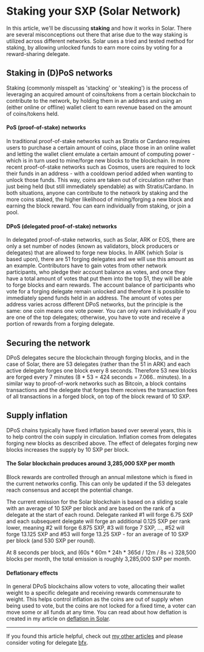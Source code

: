 # Staking your SXP (Solar Network)

In this article, we'll be discussing **staking** and how it works in Solar. There are several misconceptions out there that arise due to the way staking is utilized across different networks. Solar uses a tried and tested method for staking, by allowing unlocked funds to earn more coins by voting for a reward-sharing delegate.

## Staking in (D)PoS networks

Staking (commonly misspelt as 'stacking' or 'steaking') is the process of leveraging an acquired amount of coins/tokens from a certain blockchain to contribute to the network, by holding them in an address and using an (either online or offline) wallet client to earn revenue based on the amount of coins/tokens held. 

#### PoS (proof-of-stake) networks
In traditional proof-of-stake networks such as Stratis or Cardano requires users to purchase a certain amount of coins, place those in an online wallet and letting the wallet client emulate a certain amount of computing power - which is in turn used to mine/forge new blocks to the blockchain. In more recent proof-of-stake networks such as Cosmos, users are required to lock their funds in an address - with a cooldown period added when wanting to unlock those funds. This way, coins are taken out of circulation rather than just being held (but still immediately spendable) as with Stratis/Cardano. In both situations, anyone can contribute to the network by staking and the more coins staked, the higher likelihood of mining/forging a new block and earning the block reward. You can earn individually from staking, or join a pool.

#### DPoS (delegated proof-of-stake) networks
In delegated proof-of-stake networks, such as Solar, ARK or EOS, there are only a set number of nodes (known as validators, block producers or delegates) that are allowed to forge new blocks. In ARK (which Solar is based upon), there are 51 forging delegates and we will use this amount as an example. Contributors have to gain votes from other network participants, who pledge their account balance as votes, and once they have a total amount of votes that put them into the top 51, they will be able to forge blocks and earn rewards. The account balance of participants who vote for a forging delegate remain unlocked and therefore it is possible to immediately spend funds held in an address. The amount of votes per address varies across different DPoS networks, but the principle is the same: one coin means one vote power. You can only earn individually if you are one of the top delegates; otherwise, you have to vote and receive a portion of rewards from a forging delegate.

## Securing the network
DPoS delegates secure the blockchain through forging blocks, and in the case of Solar, there are 53 delegates (rather than the 51 in ARK) and each active delegate forges one block every 8 seconds. Therefore 53 new blocks are forged every 7 minutes (8 * 53 = 424 seconds = 7.066.. minutes). In a similar way to proof-of-work networks such as Bitcoin, a block contains transactions and the delegate that forges them receives the transaction fees of all transactions in a forged block, on top of the block reward of 10 SXP.

## Supply inflation
DPoS chains typically have fixed inflation based over several years, this is to help control the coin supply in circulation. Inflation comes from delegates forging new blocks as described above. The effect of delegates forging new blocks increases the supply by 10 SXP per block.

#### The Solar blockchain produces around 3,285,000 SXP per month

Block rewards are controlled through an annual milestone which is fixed in the current networks config. This can only be updated if the 53 delegates reach consensus and accept the potential change. 

The current emission for the Solar blockchain is based on a sliding scale with an average of 10 SXP per block and are based on the rank of a delegate at the start of each round. Delegate ranked #1 will forge 6.75 SXP and each subsequent delegate will forge an additional 0.125 SXP per rank lower, meaning #2 will forge 6.875 SXP, #3 will forge 7 SXP, ..., #52 will forge 13.125 SXP and #53 will forge 13.25 SXP - for an average of 10 SXP per block (and 530 SXP per round).

At 8 seconds per block, and (60s * 60m * 24h * 365d / 12m / 8s =) 328,500 blocks per month, the total emission is roughly 3,285,000 SXP per month.

#### Deflationary effects
In general DPoS blockchains allow voters to vote, allocating their wallet weight to a specific delegate and receiving rewards commensurate to weight.  This helps control inflation as the coins are out of supply when being used to vote, but the coins are not locked for a fixed time, a voter can move some or all funds at any time. You can read about how deflation is created in my article on [deflation in Solar](https://github.com/Bx64/Awesome-Solar/blob/main/awesome-blog/Deflation-in-Solar.md).

---

If you found this article helpful, check out [my other articles](https://github.com/Bx64/Awesome-Solar/blob/main/awesome-blog/README.md) and please consider voting for delegate [bfx](https://delegates.solar.org/dsxp/delegates/bfx).